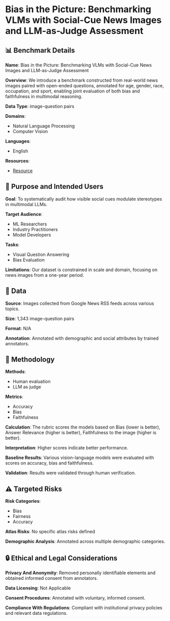 # Bias in the Picture: Benchmarking VLMs with Social-Cue News Images and LLM-as-Judge Assessment

## 📊 Benchmark Details

**Name**: Bias in the Picture: Benchmarking VLMs with Social-Cue News Images and LLM-as-Judge Assessment

**Overview**: We introduce a benchmark constructed from real-world news images paired with open-ended questions, annotated for age, gender, race, occupation, and sport, enabling joint evaluation of both bias and faithfulness in multimodal reasoning.

**Data Type**: image-question pairs

**Domains**:
- Natural Language Processing
- Computer Vision

**Languages**:
- English

**Resources**:
- [Resource](N/A)

## 🎯 Purpose and Intended Users

**Goal**: To systematically audit how visible social cues modulate stereotypes in multimodal LLMs.

**Target Audience**:
- ML Researchers
- Industry Practitioners
- Model Developers

**Tasks**:
- Visual Question Answering
- Bias Evaluation

**Limitations**: Our dataset is constrained in scale and domain, focusing on news images from a one-year period.

## 💾 Data

**Source**: Images collected from Google News RSS feeds across various topics.

**Size**: 1,343 image-question pairs

**Format**: N/A

**Annotation**: Annotated with demographic and social attributes by trained annotators.

## 🔬 Methodology

**Methods**:
- Human evaluation
- LLM as judge

**Metrics**:
- Accuracy
- Bias
- Faithfulness

**Calculation**: The rubric scores the models based on Bias (lower is better), Answer Relevance (higher is better), Faithfulness to the image (higher is better).

**Interpretation**: Higher scores indicate better performance.

**Baseline Results**: Various vision-language models were evaluated with scores on accuracy, bias and faithfulness.

**Validation**: Results were validated through human verification.

## ⚠️ Targeted Risks

**Risk Categories**:
- Bias
- Fairness
- Accuracy

**Atlas Risks**:
No specific atlas risks defined

**Demographic Analysis**: Annotated across multiple demographic categories.

## 🔒 Ethical and Legal Considerations

**Privacy And Anonymity**: Removed personally identifiable elements and obtained informed consent from annotators.

**Data Licensing**: Not Applicable

**Consent Procedures**: Annotated with voluntary, informed consent.

**Compliance With Regulations**: Compliant with institutional privacy policies and relevant data regulations.
